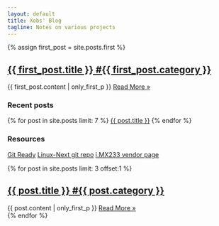 ```yaml
---
layout: default
title: Xobs' Blog
tagline: Notes on various projects
---
```


<!--
<div id="post" class="grid_8 alpha content">
</div>
<div class="clear"></div>
-->

{% assign first_post = site.posts.first %}
<div id="post" class="grid_6 alpha content">
  <h2><a href="{{ first_post.url }}">
    {{ first_post.title }} <span class="category">#{{ first_post.category }}</span>
  </a></h2>
  {{ first_post.content | only_first_p }}
  <a id="more" href="{{ first_post.url }}">Read More &raquo;</a>
</div>

<div class="grid_2 omega links">
  <h3 class="link_title" id="recent">Recent posts</h3>
  {% for post in site.posts limit: 7 %}
    <a href="{{ post.url }}">{{ post.title }}</a>
  {% endfor %}

  <h3 class="link_title" id="resources">Resources</h3>
    <a href="http://gitready.com">Git Ready</a>
    <a href="http://http://git.kernel.org/?p=linux/kernel/git/next/linux-next.git;a=summary">Linux-Next git repo</a>
    <a href="http://www.freescale.com/webapp/sps/site/prod_summary.jsp?code=i.MX233">i.MX233 vendor page</a>
</div>

{% for post in site.posts limit: 3 offset:1 %}
<div id="post" class="grid_8 alpha content">
  <h2><a href="{{ post.url }}">
    {{ post.title }} <span class="category">#{{ post.category }}</span>
  </a></h2>
  {{ post.content | only_first_p }}
  <a id="more" href="{{ post.url }}">Read More &raquo;</a>
</div>
{% endfor %}
